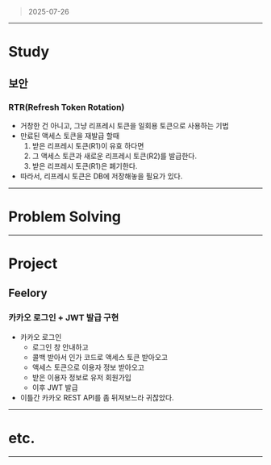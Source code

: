 > 2025-07-26
> 

---

# Study

## 보안

### RTR(Refresh Token Rotation)

- 거창한 건 아니고, 그냥 리프레시 토큰을 일회용 토큰으로 사용하는 기법
- 만료된 액세스 토큰을 재발급 할때
    1. 받은 리프레시 토큰(R1)이 유효 하다면
    2. 그 액세스 토큰과 새로운 리프레시 토큰(R2)를 발급한다.
    3. 받은 리프레시 토큰(R1)은 폐기한다.
- 따라서, 리프레시 토큰은 DB에 저장해놓을 필요가 있다.

---

# Problem Solving

---

# Project

## Feelory

### 카카오 로그인 + JWT 발급 구현

- 카카오 로그인
    - 로그인 창 안내하고
    - 콜백 받아서 인가 코드로 액세스 토큰 받아오고
    - 액세스 토큰으로 이용자 정보 받아오고
    - 받은 이용자 정보로 유저 회원가입
    - 이후 JWT 발급
- 이틀간 카카오 REST API를 좀 뒤져보느라 귀찮았다.

---

# etc.

---
